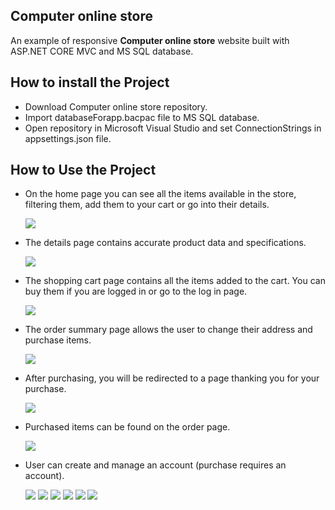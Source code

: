 ## Computer online store

An example of responsive <b>Computer online store</b> website built with ASP.NET CORE MVC and MS SQL database.

## How to install the Project
<ul>
  <li>Download Computer online store repository.</li>
  <li>Import databaseForapp.bacpac file to MS SQL database.</li>
  <li>Open repository in Microsoft Visual Studio and set ConnectionStrings in appsettings.json file.</li>
</ul>

## How to Use the Project

<ul>
  <li>
    <p>On the home page you can see all the items available in the store, filtering them, add them to your cart or go into their details.</p>
    <img src="readmeImg/main.png">
  </li>
  <li>
    <p>The details page contains accurate product data and specifications.</p>
    <img src="readmeImg/detail.png">
  </li>
  <li>
    <p>The shopping cart page contains all the items added to the cart. You can buy them if you are logged in or go to the log in page.</p>
    <img src="readmeImg/cart.png">
  </li>
  <li>
    <p>The order summary page allows the user to change their address and purchase items.</p>
    <img src="readmeImg/ordersummary.png">
  </li>
  <li>
    <p>After purchasing, you will be redirected to a page thanking you for your purchase.</p>
    <img src="readmeImg/afterbuy.png">
  </li>
  <li>
    <p>Purchased items can be found on the order page.</p>
    <img src="readmeImg/orders.png">
  </li>
  <li>
    <p>User can create and manage an account (purchase requires an account).</p>
    <img src="readmeImg/login.png">
    <img src="readmeImg/register.png">
    <img src="readmeImg/changeaddress.png">
    <img src="readmeImg/email.png">
    <img src="readmeImg/password.png">
    <img src="readmeImg/delete.png">
  </li>
</ul>
